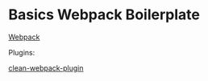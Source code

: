 # Basics Webpack Boilerplate

[Webpack](https://webpack.js.org/)

Plugins:

[clean-webpack-plugin](https://github.com/johnagan/clean-webpack-plugin)
